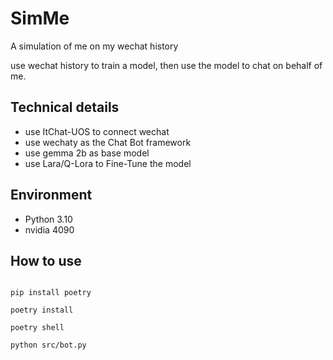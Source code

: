 # SimMe

A simulation of me on my wechat history

use wechat history to train a model, then use the model to chat on behalf of me.

## Technical details

- use ItChat-UOS to connect wechat
- use wechaty as the Chat Bot framework
- use gemma 2b as base model
- use Lara/Q-Lora to Fine-Tune the model

## Environment

- Python 3.10
- nvidia 4090

## How to use

```shell

pip install poetry

poetry install

poetry shell

python src/bot.py

```
